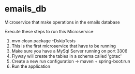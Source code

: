 # emails_db
Microservice that make operations in the emails database

Execute these steps to run this Microservice
1. mvn clean package -DskipTests
2. This is the first microservice that have to be running
3. Make sure you have a MySql Server running on port 3306
4. Flyway will create the tables in a schema called 'gbtec'
5. Create a new run configuration -> maven + spring-boot:run
6. Run the application
